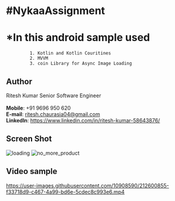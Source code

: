 # #NykaaAssignment

 # *In this android sample used
             1. Kotlin and Kotlin Couritines
             2. MVVM
             3. coin Library for Async Image Loading
             
 ## Author
  
  Ritesh Kumar 
  Senior Software Engineer  
  <br>
  **Mobile**: +91 9696 950 620  
  **E-mail**: ritesh.chaurasia04@gmail.com  
  **LinkedIn**: https://www.linkedin.com/in/ritesh-kumar-58643876/

 ## Screen Shot
![loading](https://user-images.githubusercontent.com/10908590/212600842-a2b92fb7-bbaa-4a84-bc63-cae687a8a6d6.jpeg)
![no_more_product](https://user-images.githubusercontent.com/10908590/212600847-65e28944-28c7-4b18-a8b1-0bc023e4e031.jpeg)


## Video sample
https://user-images.githubusercontent.com/10908590/212600855-f33718d9-c467-4a99-bd6e-5cdec8c993e6.mp4

